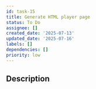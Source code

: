 ```yaml
---
id: task-15
title: Generate HTML player page
status: To Do
assignee: []
created_date: '2025-07-13'
updated_date: '2025-07-16'
labels: []
dependencies: []
priority: low
---
```


## Description

